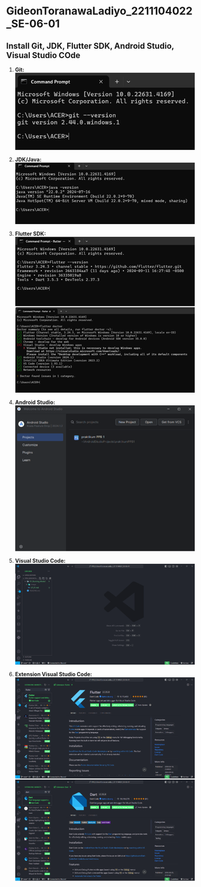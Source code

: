 # GideonToranawaLadiyo_2211104022_SE-06-01

## Install Git, JDK, Flutter SDK, Android Studio, Visual Studio COde


1. **Git:**
   ![Screenshot Git](/01_Running_Modul/image/git.png)

2. **JDK/Java:** 
   ![Screenshot JDK](/01_Running_Modul/image/jdk_java.png)

3. **Flutter SDK:** 
   ![Screenshot JDK](/01_Running_Modul/image/flutter.png)
   ![Screenshot JDK](/01_Running_Modul/image/sdk.png)

5. **Android Studio:** 
   ![Screenshot Android Studio](/01_Running_Modul/image/android_studio.png)

6. **Visual Studio Code:** 
   ![Screenshot Visual Studio Code](/01_Running_Modul/image/vscode.png)

7. **Extension Visual Studio Code:** 
   ![Screenshot Extension Visual Studio Code](/01_Running_Modul/image/flutter_extension.png)
   ![Screenshot Extension Visual Studio Code](/01_Running_Modul/image/dart_extension.png)
